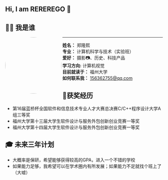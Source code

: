 ## Hi, I am REREREGO 👋

## 🧑‍💻 我是谁

<img align="left" src="https://github.com/REREREGO.png" width="180" style="border-radius:50%"/>

---
**姓名：** 郑隆熙  
**专业：** 计算机科学与技术（实验班）   
**爱好：** 摄影📷、历史、科技产品  
**学习方向:** 计算机视觉    
**目前就读于：** 福州大学    
**如何联系我：** 156362755@qq.com    


## 🏅获奖经历
- 第16届蓝桥杯全国软件和信息技术专业人才大赛总决赛C/C++程序设计大学A组三等奖
- 福州大学第十三届大学生软件设计与服务外包创新创业竞赛一等奖
- 福州大学第十四届大学生软件设计与服务外包创新创业竞赛一等奖

 <!--
## 🚀 最近在做
（咕咕咕）
| 时间 | 项目 | 关键词 |
|---|---|---|
-->

## 🎓 未来三年计划
- 大概率是保研，希望能够获得较高的GPA，进入一个不错的学校
- 如果能力足够，我希望可以在学术圈内有所发展；如果能力不足就找个班上了（大嘘）